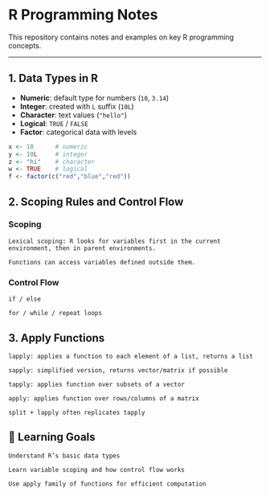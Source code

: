 # R Programming Notes

This repository contains notes and examples on key R programming concepts.

---

## 1. Data Types in R

- **Numeric**: default type for numbers (`10`, `3.14`)
- **Integer**: created with `L` suffix (`10L`)
- **Character**: text values (`"hello"`)
- **Logical**: `TRUE` / `FALSE`
- **Factor**: categorical data with levels

```r
x <- 10      # numeric
y <- 10L     # integer
z <- "hi"    # character
w <- TRUE    # logical
f <- factor(c("red","blue","red"))
```

## 2. Scoping Rules and Control Flow

### Scoping

    Lexical scoping: R looks for variables first in the current environment, then in parent environments.

    Functions can access variables defined outside them.

### Control Flow

    if / else

    for / while / repeat loops

## 3. Apply Functions

    lapply: applies a function to each element of a list, returns a list

    sapply: simplified version, returns vector/matrix if possible

    tapply: applies function over subsets of a vector

    apply: applies function over rows/columns of a matrix

    split + lapply often replicates tapply

## 📘 Learning Goals

    Understand R’s basic data types

    Learn variable scoping and how control flow works

    Use apply family of functions for efficient computation
